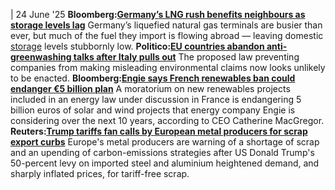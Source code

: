 | 24 June '25
**Bloomberg:[Germany’s LNG rush benefits neighbours as storage levels lag](https://www.bloomberg.com/news/articles/2025-06-24/germany-s-lng-rush-benefits-neighbors-as-storage-levels-lag)**
Germany’s liquefied natural gas terminals are busier than ever, but much of the fuel they import is flowing abroad — leaving domestic [storage](https://www.cleanenergywire.org/glossary/letter_s#storage) levels stubbornly low.
**Politico:[EU countries abandon anti-greenwashing talks after Italy pulls out](https://www.politico.eu/article/eu-countries-abandon-anti-greenwashing-talks-after-italy-pulls-out/)**
The proposed law preventing companies from making misleading environmental claims now looks unlikely to be enacted.
**Bloomberg:[Engie says French renewables ban could endanger €5 billion plan](https://www.bloomberg.com/news/articles/2025-06-23/engie-says-french-renewables-ban-could-endanger-5-billion-plan)**
A moratorium on new renewables projects included in an energy law under discussion in France is endangering 5 billion euros of solar and wind projects that energy company Engie is considering over the next 10 years, according to CEO Catherine MacGregor.
**Reuters:[Trump tariffs fan calls by European metal producers for scrap export curbs](https://www.reuters.com/sustainability/climate-energy/trump-tariffs-fan-calls-by-european-metal-producers-scrap-export-curbs-2025-06-24/)**
Europe's metal producers are warning of a shortage of scrap and an upending of carbon-emissions strategies after US Donald Trump's 50-percent levy on imported steel and aluminium heightened demand, and sharply inflated prices, for tariff-free scrap.